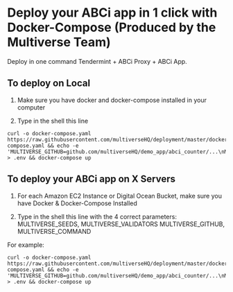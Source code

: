 # Deploy your ABCi app in 1 click with Docker-Compose (Produced by the Multiverse Team)

Deploy in one command Tendermint + ABCi Proxy + ABCi App.

## To deploy on Local

1. Make sure you have docker and docker-compose installed in your computer

2. Type in the shell this line

```
curl -o docker-compose.yaml https://raw.githubusercontent.com/multiverseHQ/deployment/master/docker_compose/docker-compose.yaml && echo -e 'MULTIVERSE_GITHUB=github.com/multiverseHQ/demo_app/abci_counter/...\nMULTIVERSE_COMMAND=abci_counter\nMULTIVERSE_VALIDATORS=\nMULTIVERSE_SEEDS=0.0.0.0' > .env && docker-compose up
```

## To deploy your ABCi app on X Servers

1. For each Amazon EC2 Instance or Digital Ocean Bucket, make sure you have Docker & Docker-Compose Installed

2. Type in the shell this line with the 4 correct parameters: MULTIVERSE_SEEDS, MULTIVERSE_VALIDATORS MULTIVERSE_GITHUB, MULTIVERSE_COMMAND

For example:

```
curl -o docker-compose.yaml https://raw.githubusercontent.com/multiverseHQ/deployment/master/docker_compose/docker-compose.yaml && echo -e 'MULTIVERSE_GITHUB=github.com/multiverseHQ/demo_app/abci_counter/...\nMULTIVERSE_COMMAND=abci_counter\nMULTIVERSE_VALIDATORS=192.168.0.2,192.168.0.3\nMULTIVERSE_SEEDS=192.168.0.2,192.168.0.3' > .env && docker-compose up
```
